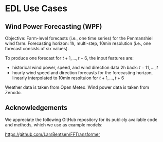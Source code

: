 # EDL Use Cases

## Wind Power Forecasting (WPF)

Objective: Farm-level forecasts (i.e., one time series) for the Penmanshiel wind farm. Forecasting horizon: 1h, multi-step, 10min resolution (i.e., one forecast consists of six values).

To produce one forecast for $t+1,\dots,t+6$, the input features are:

- historical wind power, speed, and wind direction data 2h back: $t-11,\dots,t$
- hourly wind speed and direction forecasts for the forecasting horizon, linearly interpolated to 10min resoltuion for $t+1,\dots,t+6$

Weather data is taken from Open Meteo. Wind power data is taken from Zenodo.

## Acknowledgements

We appreciate the following GitHub repository for its publicly available code and methods, which we use as example models:

https://github.com/LarsBentsen/FFTransformer

